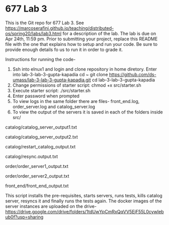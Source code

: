 # 677 Lab 3

This is the Git repo for 677 Lab 3. See https://marcoserafini.github.io/teaching/distributed-os/spring20/labs/lab3.html for a description of the lab. The lab is due on Apr 24th, 11:59 pm. Prior to submitting your project, replace this README file with the one that explains how to setup and run your code. Be sure to provide enough details fo us to run it in order to grade it.


Instructions for running the code-
1. Ssh into elnux1 and login and clone repository in home diretory. Enter into lab-3-lab-3-gupta-kapadia
cd ~
git clone https://github.com/ds-umass/lab-3-lab-3-gupta-kapadia.git
cd lab-3-lab-3-gupta-kapadia
2. Change permissions of starter script: chmod +x src/starter.sh
3. Execute starter script:  ./src/starter.sh
4. Enter password when prompted
5. To view logs in the same folder there are files- front_end.log, order_server.log and catalog_server.log
6. To view the output of the servers it is saved in each of the folders inside src/

catalog/catalog_server_output1.txt

catalog/catalog_server_output2.txt

catalog/restart_catalog_output.txt

catalog/resync.output.txt

order/order_server1_output.txt

order/order_server2_output.txt

front_end/front_end_output.txt

This script installs the pre-requisites, starts servers, runs tests, kills catalog server, resyncs it and finally runs the tests again.
The docker images of the server instances are uploaded on the drive-
https://drive.google.com/drive/folders/1tdUwYpCmRxQqVV5EjF55L0cywIebub0f?usp=sharing

